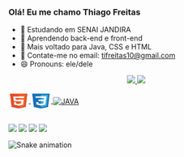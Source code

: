 ### Olá! Eu me chamo Thiago Freitas

- 🔭 Estudando em SENAI JANDIRA
- 🌱 Aprendendo back-end e front-end
- 👯 Mais voltado para Java, CSS e HTML
- 🤔 Contate-me no email: tifreitas10@gmail.com
- 😄 Pronouns: ele/dele

<div align="center">
  <a href="https://github.com/Thiago1223">
  <img height="180em" src="https://github-readme-stats.vercel.app/api?username=Thiago1223&show_icons=true&theme=dracula&include_all_commits=true&count_private=true"/>
  <img height="180em" src="https://github-readme-stats.vercel.app/api/top-langs/?username=Thiago1223&layout=compact&langs_count=7&theme=dracula"/>
</div>
 
<div style="display: inline_block"><br>
  <img align="center" alt="HTML" height="30" width="40" src="https://raw.githubusercontent.com/devicons/devicon/master/icons/html5/html5-original.svg">
  <img align="center" alt="CSS" height="30" width="40" src="https://raw.githubusercontent.com/devicons/devicon/master/icons/css3/css3-original.svg">
  <img align="center" alt="JAVA" height="30" width="40"
src="https://cdn.jsdelivr.net/gh/devicons/devicon/icons/java/java-original.svg">         
</div>
  
##
  
<div> 
  <a href="https://instagram.com/thiago_freitas50" target="_blank"><img src="https://img.shields.io/badge/-Instagram-%23E4405F?style=for-the-badge&logo=instagram&logoColor=white" target="_blank"></a> 
  <a href = "mailto:tifreitas10@gmail.com"><img src="https://img.shields.io/badge/-Gmail-%23333?style=for-the-badge&logo=gmail&logoColor=white" target="_blank"></a>
  <a href="https://www.linkedin.com/in/thiago-freitas-89578b24a/" target="_blank"><img src="https://img.shields.io/badge/-LinkedIn-%230077B5?style=for-the-badge&logo=linkedin&logoColor=white" target="_blank"></a>
  <a href="https://www.facebook.com/profile.php?id=100014517697036" target="_blank"><img src="https://img.shields.io/badge/Facebook-1877F2?style=for-the-badge&logo=facebook&logoColor=white" target="_blank"></a>
  
  ![Snake animation](https://github.com/Thiago1223/Thiago1223/blob/output/github-contribution-grid-snake.svg)
  
</div>
  
